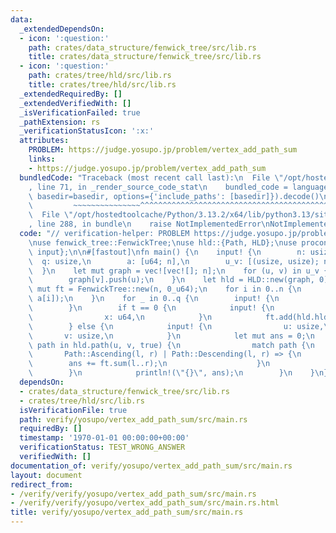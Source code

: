 ```yaml
---
data:
  _extendedDependsOn:
  - icon: ':question:'
    path: crates/data_structure/fenwick_tree/src/lib.rs
    title: crates/data_structure/fenwick_tree/src/lib.rs
  - icon: ':question:'
    path: crates/tree/hld/src/lib.rs
    title: crates/tree/hld/src/lib.rs
  _extendedRequiredBy: []
  _extendedVerifiedWith: []
  _isVerificationFailed: true
  _pathExtension: rs
  _verificationStatusIcon: ':x:'
  attributes:
    PROBLEM: https://judge.yosupo.jp/problem/vertex_add_path_sum
    links:
    - https://judge.yosupo.jp/problem/vertex_add_path_sum
  bundledCode: "Traceback (most recent call last):\n  File \"/opt/hostedtoolcache/Python/3.13.2/x64/lib/python3.13/site-packages/onlinejudge_verify/documentation/build.py\"\
    , line 71, in _render_source_code_stat\n    bundled_code = language.bundle(stat.path,\
    \ basedir=basedir, options={'include_paths': [basedir]}).decode()\n          \
    \         ~~~~~~~~~~~~~~~^^^^^^^^^^^^^^^^^^^^^^^^^^^^^^^^^^^^^^^^^^^^^^^^^^^^^^^^^^^^^^^^^^\n\
    \  File \"/opt/hostedtoolcache/Python/3.13.2/x64/lib/python3.13/site-packages/onlinejudge_verify/languages/rust.py\"\
    , line 288, in bundle\n    raise NotImplementedError\nNotImplementedError\n"
  code: "// verification-helper: PROBLEM https://judge.yosupo.jp/problem/vertex_add_path_sum\n\
    \nuse fenwick_tree::FenwickTree;\nuse hld::{Path, HLD};\nuse proconio::{fastout,\
    \ input};\n\n#[fastout]\nfn main() {\n    input! {\n        n: usize,\n      \
    \  q: usize,\n        a: [u64; n],\n        u_v: [(usize, usize); n - 1],\n  \
    \  }\n    let mut graph = vec![vec![]; n];\n    for (u, v) in u_v {\n        graph[u].push(v);\n\
    \        graph[v].push(u);\n    }\n    let hld = HLD::new(graph, 0);\n    let\
    \ mut ft = FenwickTree::new(n, 0_u64);\n    for i in 0..n {\n        ft.add(hld.hld_in[i],\
    \ a[i]);\n    }\n    for _ in 0..q {\n        input! {\n            t: usize,\n\
    \        }\n        if t == 0 {\n            input! {\n                p: usize,\n\
    \                x: u64,\n            }\n            ft.add(hld.hld_in[p], x);\n\
    \        } else {\n            input! {\n                u: usize,\n         \
    \       v: usize,\n            }\n            let mut ans = 0;\n            for\
    \ path in hld.path(u, v, true) {\n                match path {\n             \
    \       Path::Ascending(l, r) | Path::Descending(l, r) => {\n                \
    \        ans += ft.sum(l..r);\n                    }\n                }\n    \
    \        }\n            println!(\"{}\", ans);\n        }\n    }\n}\n"
  dependsOn:
  - crates/data_structure/fenwick_tree/src/lib.rs
  - crates/tree/hld/src/lib.rs
  isVerificationFile: true
  path: verify/yosupo/vertex_add_path_sum/src/main.rs
  requiredBy: []
  timestamp: '1970-01-01 00:00:00+00:00'
  verificationStatus: TEST_WRONG_ANSWER
  verifiedWith: []
documentation_of: verify/yosupo/vertex_add_path_sum/src/main.rs
layout: document
redirect_from:
- /verify/verify/yosupo/vertex_add_path_sum/src/main.rs
- /verify/verify/yosupo/vertex_add_path_sum/src/main.rs.html
title: verify/yosupo/vertex_add_path_sum/src/main.rs
---
```

